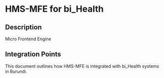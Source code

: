 # HMS-MFE for bi_Health

## Description

Micro Frontend Engine

## Integration Points

This document outlines how HMS-MFE is integrated with bi_Health systems in Burundi.
